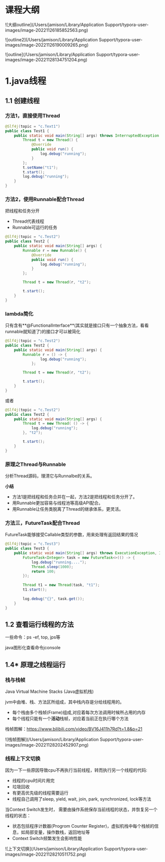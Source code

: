 # 课程大纲

![大纲outline](/Users/jamison/Library/Application Support/typora-user-images/image-20221126185852563.png)

![outline2](/Users/jamison/Library/Application Support/typora-user-images/image-20221126190009265.png)

![outline](/Users/jamison/Library/Application Support/typora-user-images/image-20221128134751204.png)

# 1.java线程

## 1.1 创建线程

### 方法1，直接使用Thread

```java
@Slf4j(topic = "c.Text1")
public class Test1 {
    public static void main(String[] args) throws InterruptedException {
        Thread t = new Thread() {
            @Override
            public void run() {
                log.debug("running");
            }
        };
        t.setName("t1");
        t.start();
        log.debug("running");
    }
}
```

### 方法2，使用Runnable配合Thread

把线程和任务分开

- Thread代表线程
- Runnable可运行的任务

```java
@Slf4j(topic = "c.Test2")
public class Test2 {
    public static void main(String[] args) {
        Runnable r = new Runnable() {
            @Override
            public void run() {
                log.debug("running");
            }
        };

        Thread t = new Thread(r, "t2");

        t.start();
    }
}
```

### lambda简化

只有含有**@FunctionalInterface**(其实就是接口只有一个抽象方法，看看runnable就知道了)的接口才可以被简化

```java
@Slf4j(topic = "c.Test2")
public class Test2 {
    public static void main(String[] args) {
        Runnable r = () -> {
                log.debug("running");
            };

        Thread t = new Thread(r, "t2");

        t.start();
    }
}
```

或者

```java
@Slf4j(topic = "c.Test2")
public class Test2 {
    public static void main(String[] args) {
        Thread t = new Thread( () -> {
            log.debug("running");
        }, "t2");

        t.start();
    }
}
```

### 原理之Thread与Runnable

分析Thread源码，理清它与Runnalbe的关系。

**小结**

- 方法1是把线程和任务合并在一起，方法2是把线程和任务分开了。
- 用Runnable更加容易与线程池等高级API配合。
- 用Runnable让任务类脱离了Thread的继承体系，更灵活。

### 方法三，FutureTask配合Thread

FutureTask能够接受Callable类型的参数，用来处理有返回结果的情况

```java
@Slf4j(topic = "c.Test3")
public class Test3 {
    public static void main(String[] args) throws ExecutionException, InterruptedException {
        FutureTask<Integer> task = new FutureTask<>(() -> {
            log.debug("running....");
            Thread.sleep(1000);
            return 100;
        });
        
        Thread t1 = new Thread(task, "t1");
        t1.start();
        
        log.debug("{}", task.get());
    }
}
```



## 1.2 查看运行线程的方法

一些命令：ps -ef, top, jps等

java图形化查看命令jconsole



## 1.4* 原理之线程运行

### 栈与栈帧

Java Virtual Machine Stacks (Java虚拟机栈)

jvm中由堆、栈、方法区所组成，其中栈内存是分给线程用的。

- 每个栈由多个栈帧(Frame)组成,对应着每次方法调用时候所占用的内存
- 每个线程只能有一个**活动**栈帧，对应着当前正在执行哪个方法

栈帧图解：https://www.bilibili.com/video/BV16J411h7Rd?t=1.8&p=21

![栈帧图解](/Users/jamison/Library/Application Support/typora-user-images/image-20221128202452907.png)

### 线程上下文切换

因为一下一些原因导致cpu不再执行当前线程，转而执行另一个线程的代码:

- 线程的cpu时间片用完
- 垃圾回收
- 有更高优先级的线程需要运行
- 线程自己调用了sleep, yield, wait, join, park, synchronized, lock等方法

当Context Switch发生时， 需要由操作系统保存当前线程的状态，并恢复另一个线程的状态：

- 状态包括程序计数器(Progrom Counter Register)，虚拟机栈中每个栈帧的信息，如局部变量，操作数栈，返回地址等
- Context Switch频繁发生会影响性能

![上下文切换](/Users/jamison/Library/Application Support/typora-user-images/image-20221128210511752.png)